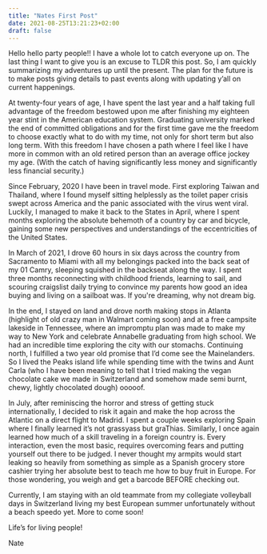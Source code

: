 ```yaml
---
title: "Nates First Post"
date: 2021-08-25T13:21:23+02:00
draft: false
---
```

Hello hello party people!! I have a whole lot to catch everyone up on. The last thing I want to give you is an excuse to TLDR this post. So, I am quickly summarizing my adventures up until the present. The plan for the future is to make posts giving details to past events along with updating y’all on current happenings.

At twenty-four years of age, I have spent the last year and a half taking full advantage of the freedom bestowed upon me after finishing my eighteen year stint in the American education system. Graduating university marked the end of committed obligations and for the first time gave me the freedom to choose exactly what to do with my time, not only for short term but also long term. With this freedom I have chosen a path where I feel like I have more in common with an old retired person than an average office jockey my age. (With the catch of having significantly less money and significantly less financial security.)

Since February, 2020 I have been in travel mode. First exploring Taiwan and Thailand, where I found myself sitting helplessly as the toilet paper crisis swept across America and the panic associated with the virus went viral. Luckily, I managed to make it back to the States in April, where I spent months exploring the absolute behemoth of a country by car and bicycle, gaining some new perspectives and understandings of the eccentricities of the United States.

In March of 2021, I drove 60 hours in six days across the country from Sacramento to Miami with all my belongings packed into the back seat of my 01 Camry, sleeping squished in the backseat along the way. I spent three months reconnecting with childhood friends, learning to sail, and scouring craigslist daily trying to convince my parents how good an idea buying and living on a sailboat was. If you're dreaming, why not dream big.

In the end, I stayed on land and drove north making stops in Atlanta (highlight of old crazy man in Walmart coming soon) and at a free campsite lakeside in Tennessee, where an impromptu plan was made to make my way to New York and celebrate Annabelle graduating from high school. We had an incredible time exploring the city with our stomachs. Continuing north, I fulfilled a two year old promise that I’d come see the Mainelanders. So I lived the Peaks island life while spending time with the twins and Aunt Carla (who I have been meaning to tell that I tried making the vegan chocolate cake we made in Switzerland and somehow made semi burnt, chewy, lightly chocolated dough) ooooof.

In July, after reminiscing the horror and stress of getting stuck internationally, I decided to risk it again and make the hop across the Atlantic on a direct flight to Madrid. I spent a couple weeks exploring Spain where I finally learned it’s not grassyass but graThias. Similarly, I once again learned how much of a skill traveling in a foreign country is. Every interaction, even the most basic, requires overcoming fears and putting yourself out there to be judged. I never thought my armpits would start leaking so heavily from something as simple as a Spanish grocery store cashier trying her absolute best to teach me how to buy fruit in Europe. For those wondering, you weigh and get a barcode BEFORE checking out.

Currently, I am staying with an old teammate from my collegiate volleyball days in Switzerland living my best European summer unfortunately without a beach speedo yet. More to come soon!

Life’s for living people!

Nate

